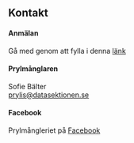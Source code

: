 ## Kontakt

#### Anmälan
Gå med genom att fylla i denna [länk](https://forms.gle/gaT6EWE5QfaRqNGK9)

#### Prylmånglaren

Sofie Bälter</br>
[prylis@datasektionen.se](mailto:prylis@datasektionen.se)

#### Facebook
Prylmångleriet på [Facebook](https://www.facebook.com/dataprylis)
